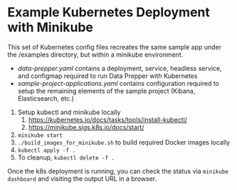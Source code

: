 # Example Kubernetes Deployment with Minikube

This set of Kubernetes config files recreates the same sample app under the /examples directory, but within a minikube environment.
* _data-prepper.yaml_ contains a deployment, service, headless service, and configmap required to run Data Prepper with Kubernetes
* _sample-project-applications.yaml_ contains configuration required to setup the remaining elements of the sample project (Kibana, Elasticsearch, etc.)

1. Setup kubectl and minikube locally
   1. https://kubernetes.io/docs/tasks/tools/install-kubectl/
   2. https://minikube.sigs.k8s.io/docs/start/
2. `minikube start`
3. `./build_images_for_minikube.sh` to build required Docker images locally 
4. `kubectl apply -f .`
5. To cleanup, `kubectl delete -f .`

Once the k8s deployment is running, you can check the status via `minikube dashboard` and visiting the output URL in a browser.
